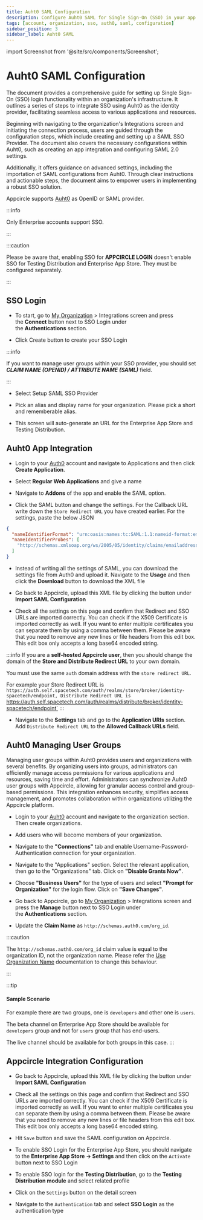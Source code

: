 ```yaml
---
title: Auht0 SAML Configuration
description: Configure Auht0 SAML for Single Sign-On (SSO) in your app. A detailed guide to boost security and simplify user logins with Appcircle.
tags: [account, organization, sso, auth0, saml, configuration]
sidebar_position: 3
sidebar_label: Auht0 SAML
---
```


import Screenshot from '@site/src/components/Screenshot';

# Auht0 SAML Configuration

The document provides a comprehensive guide for setting up Single Sign-On (SSO) login functionality within an organization's infrastructure.
It outlines a series of steps to integrate SSO using Auht0 as the identity provider, facilitating seamless access to various applications and resources.

Beginning with navigating to the organization's Integrations screen and initiating the connection process, users are guided through the configuration steps, which include creating and setting up a SAML SSO Provider.
The document also covers the necessary configurations within Auht0, such as creating an app integration and configuring SAML 2.0 settings.

Additionally, it offers guidance on advanced settings, including the importation of SAML configurations from Auht0.
Through clear instructions and actionable steps, the document aims to empower users in implementing a robust SSO solution.

Appcircle supports [Auht0](https://auth0.com/) as OpenID or SAML provider.

:::info

Only Enterprise accounts support SSO.

:::

:::caution

Please be aware that, enabling SSO for **APPCIRCLE LOGIN** doesn't enable SSO for Testing Distribution and Enterprise App Store. They must be configured separately.

:::

## SSO Login

- To start, go to [My Organization](/account/my-organization) > Integrations screen and press the **Connect** button next to SSO Login under the **Authentications** section.

<Screenshot url='https://cdn.appcircle.io/docs/assets/sso-login1.png' />

- Click Create button to create your SSO Login

<Screenshot url='https://cdn.appcircle.io/docs/assets/sso-login2.png' />

:::info

If you want to manage user groups within your SSO provider, you should set **_CLAIM NAME (OPENID) / ATTRIBUTE NAME (SAML)_** field.

:::

- Select Setup SAML SSO Provider

<Screenshot url='https://cdn.appcircle.io/docs/assets/sso-login3.png' />

- Pick an alias and display name for your organization. Please pick a short and rememberable alias.

- This screen will auto-generate an URL for the Enterprise App Store and Testing Distribution.

<Screenshot url='https://cdn.appcircle.io/docs/assets/2777-sso-saml1-new.png' />

## Auht0 App Integration

- Login to your [Auth0](https://auth0.com/) account and navigate to Applications and then click **Create Application**.

<Screenshot url='https://cdn.appcircle.io/docs/assets/authcreateapp.png' />

- Select **Regular Web Applications** and give a name

<Screenshot url='https://cdn.appcircle.io/docs/assets/authwebapp.png' />

- Navigate to **Addons** of the app and enable the SAML option.

<Screenshot url='https://cdn.appcircle.io/docs/assets/authsamlsettings1.png' />

- Click the SAML button and change the settings. For the Callback URL write down the `Store Redirect URL` you have created earlier. For the settings, paste the below JSON

```json
{
  "nameIdentifierFormat": "urn:oasis:names:tc:SAML:1.1:nameid-format:emailAddress",
  "nameIdentifierProbes": [
    "http://schemas.xmlsoap.org/ws/2005/05/identity/claims/emailaddress"
  ]
}
```
<Screenshot url='https://cdn.appcircle.io/docs/assets/authsamlsettings2.png' />

- Instead of writing all the settings of SAML, you can download the settings file from Auth0 and upload it. Navigate to the **Usage** and then click the **Download** button to download the XML file

<Screenshot url='https://cdn.appcircle.io/docs/assets/authsamlsettings3.png' />

- Go back to Appcircle, upload this XML file by clicking the button under **Import SAML Configuration**

<Screenshot url='https://cdn.appcircle.io/docs/assets/2777-sso-saml1-new.png' />

- Check all the settings on this page and confirm that Redirect and SSO URLs are imported correctly. You can check if the X509 Certificate is imported correctly as well. If you want to enter multiple certificates you can separate them by using a comma between them. Please be aware that you need to remove any new lines or file headers from this edit box. This edit box only accepts a long base64 encoded string.

:::info
If you are a **self-hosted Appcircle user**, then you should change the domain of the **Store and Distribute Redirect URL** to your own domain.

You must use the same `auth` domain address with the `store redirect URL`.

For example your Store Redirect URL is `https://auth.self.spacetech.com/auth/realms/store/broker/identity-spacetech/endpoint,
Distribute Redirect URL is `https://auth.self.spacetech.com/auth/realms/distribute/broker/identity-spacetech/endpoint`
:::

- Navigate to the **Settings** tab and go to the **Application URIs** section. Add `Distribute Redirect URL` to the **Allowed Callback URLs** field.

<Screenshot url='https://cdn.appcircle.io/docs/assets/integration-sso-auth0-distribute-redirect-url.png' />

## Auht0 Managing User Groups

Managing user groups within Auht0 provides users and organizations with several benefits.
By organizing users into groups, administrators can efficiently manage access permissions for various applications and resources, saving time and effort.
Administrators can synchronize Auht0 user groups with Appcircle, allowing for granular access control and group-based permissions.
This integration enhances security, simplifies access management, and promotes collaboration within organizations utilizing the Appcircle platform.

- Login to your [Auht0](https://auth0.com/) account and navigate to the organization section. Then create organizations.

<Screenshot url='https://cdn.appcircle.io/docs/assets/sso-mapping-auth0-create-groups.png' />

- Add users who will become members of your organization.

<Screenshot url='https://cdn.appcircle.io/docs/assets/sso-mapping-auth0-add-members.png' />

- Navigate to the **"Connections"** tab and enable Username-Password-Authentication connection for your organization.

<Screenshot url='https://cdn.appcircle.io/docs/assets/sso-mapping-auth0-enable-connections.png' />

- Navigate to the "Applications" section. Select the relevant application, then go to the "Organizations" tab. Click on **"Disable Grants Now"**.

<Screenshot url='https://cdn.appcircle.io/docs/assets/sso-mapping-auth0-application-organizations1.png' />

- Choose **"Business Users"** for the type of users and select **"Prompt for Organization"** for the login flow. Click on **"Save Changes"**.

<Screenshot url='https://cdn.appcircle.io/docs/assets/sso-mapping-auth0-application-organizations2.png' />

- Go back to Appcircle, go to [My Organization](/account/my-organization) > Integrations screen and press the **Manage** button next to SSO Login under the **Authentications** section.

<Screenshot url='https://cdn.appcircle.io/docs/assets/integration-sso-manage-sso.png' />

- Update the **Claim Name** as `http://schemas.auth0.com/org_id`.

<Screenshot url='https://cdn.appcircle.io/docs/assets/integration-sso-auth0-saml-org-id-claim.png' />

:::caution

The ``http://schemas.auth0.com/org_id`` claim value is equal to the organization ID, not the organization name. Please refer the [Use Organization Name](https://auth0.com/docs/manage-users/organizations/configure-organizations/use-org-name-authentication-api) documentation to change this behaviour. 

:::

:::tip

#### Sample Scenario

For example there are two groups, one is `developers` and other one is `users`.

The beta channel on Enterprise App Store should be available for `developers` group and not for `users` group that has end-users.

The live channel should be available for both groups in this case.
:::

## Appcircle Integration Configuration

- Go back to Appcircle, upload this XML file by clicking the button under **Import SAML Configuration**

<Screenshot url='https://cdn.appcircle.io/docs/assets/2777-sso-saml1-new.png' />

- Check all the settings on this page and confirm that Redirect and SSO URLs are imported correctly. You can check if the X509 Certificate is imported correctly as well. If you want to enter multiple certificates you can separate them by using a comma between them. Please be aware that you need to remove any new lines or file headers from this edit box. This edit box only accepts a long base64 encoded string.

- Hit `Save` button and save the SAML configuration on Appcircle.

- To enable SSO Login for the Enterprise App Store, you should navigate to the **Enterprise App Store -> Settings** and then click on the `Activate` button next to SSO Login

<Screenshot url='https://cdn.appcircle.io/docs/assets/2777-enterprisestore-sso-login.png' />

- To enable SSO login for the **Testing Distribution**, go to the **Testing Distribution module** and select related profile

<Screenshot url='https://cdn.appcircle.io/docs/assets/2803-distribution-profiles.png' />

- Click on the `Settings` button on the detail screen

<Screenshot url='https://cdn.appcircle.io/docs/assets/2803-distribution-detail.png' />

- Navigate to the `Authentication` tab and select **SSO Login** as the authentication type

<Screenshot url='https://cdn.appcircle.io/docs/assets/2777-distribution-sso-login.png' />
